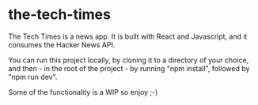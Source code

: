 # the-tech-times

The Tech Times is a news app. It is built with React and Javascript, and it consumes the Hacker News API. 

You can run this project locally, by cloning it to a directory of your choice, and then - in the root of the project - by running "npm install", followed by "npm run dev". 

Some of the functionality is a WIP so enjoy ;-)

